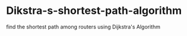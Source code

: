 # Dikstra-s-shortest-path-algorithm

find the shortest path among routers using Dijkstra's Algorithm
